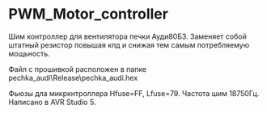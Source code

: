 # PWM_Motor_controller
Шим контроллер для вентилятора печки Ауди80Б3. Заменяет собой штатный резистор повышая кпд и снижая тем самым потребляемую мощьность.

Файл с прошивкой расположен в папке pechka_audi\Release\pechka_audi.hex

Фьюзы дла микркнтроллера Hfuse=FF, Lfuse=79.
Частота шим 18750Гц.
Написано в AVR Studio 5.

